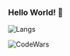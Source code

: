 ### Hello World! 👋



![Langs](https://github-readme-stats.vercel.app/api/top-langs/?username=Adekri&theme=onedark)

![CodeWars](https://www.codewars.com/users/Adekri/badges/great)


